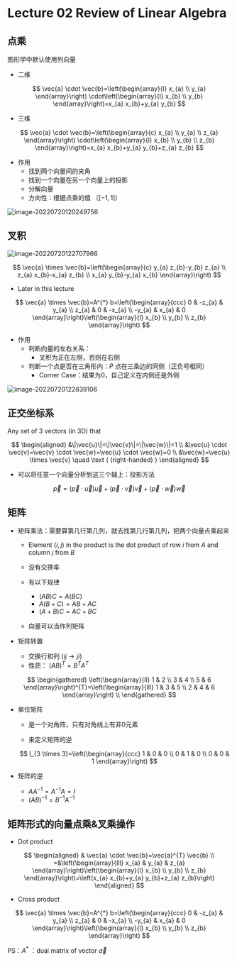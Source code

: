 # Lecture 02 Review of Linear Algebra

## 点乘

图形学中默认使用列向量

- 二维


$$
\vec{a} \cdot \vec{b}=\left(\begin{array}{l}
x_{a} \\
y_{a}
\end{array}\right) \cdot\left(\begin{array}{l}
x_{b} \\
y_{b}
\end{array}\right)=x_{a} x_{b}+y_{a} y_{b}
$$


- 三维


$$
\vec{a} \cdot \vec{b}=\left(\begin{array}{c}
x_{a} \\
y_{a} \\
z_{a}
\end{array}\right) \cdot\left(\begin{array}{l}
x_{b} \\
y_{b} \\
z_{b}
\end{array}\right)=x_{a} x_{b}+y_{a} y_{b}+z_{a} z_{b}
$$



- 作用
    - 找到两个向量间的夹角
    - 找到一个向量在另一个向量上的投影
    - 分解向量
    - 方向性：根据点乘的值 （$[-1,1]$）

![image-20220720120249756](https://cdn.jsdelivr.net/gh/QiuHong-1202/FigureBed/2021/202207201202018.png)

## 叉积

![image-20220720122707966](https://cdn.jsdelivr.net/gh/QiuHong-1202/FigureBed/2021/202207201227176.png)


$$
\vec{a} \times \vec{b}=\left(\begin{array}{c}
y_{a} z_{b}-y_{b} z_{a} \\
z_{a} x_{b}-x_{a} z_{b} \\
x_{a} y_{b}-y_{a} x_{b}
\end{array}\right)
$$


- Later in this lecture


$$
\vec{a} \times \vec{b}=A^{*} b=\left(\begin{array}{ccc}
0 & -z_{a} & y_{a} \\
z_{a} & 0 & -x_{a} \\
-y_{a} & x_{a} & 0
\end{array}\right)\left(\begin{array}{l}
x_{b} \\
y_{b} \\
z_{b}
\end{array}\right)
$$


- 作用
    - 判断向量的左右关系：
      - 叉积为正在左侧，否则在右侧
    - 判断一个点是否在三角形内：$P$ 点在三条边的同侧（正负号相同）
      - Corner Case：结果为0，自己定义在内侧还是外侧

![image-20220720122839106](https://cdn.jsdelivr.net/gh/QiuHong-1202/FigureBed/2021/202207201228252.png)

## 正交坐标系

Any set of 3 vectors (in 3D) that


$$
\begin{aligned}
&\|\vec{u}\|=\|\vec{v}\|=\|\vec{w}\|=1 \\
&\vec{u} \cdot \vec{v}=\vec{v} \cdot \vec{w}=\vec{u} \cdot \vec{w}=0 \\
&\vec{w}=\vec{u} \times \vec{v} \quad \text { (right-handed) }
\end{aligned}
$$



- 可以将任意一个向量分析到这三个轴上：投影方法


$$
\vec{p}=(\vec{p} \cdot \vec{u}) \vec{u}+(\vec{p} \cdot \vec{v}) \vec{v}+(\vec{p} \cdot \vec{w}) \vec{w}
$$



## 矩阵

- 矩阵乘法：需要算第几行第几列，就去找第几行第几列，把两个向量点乘起来

    - Element $(i, j)$ in the product is the dot product of row $i$ from $A$ and column $j$ from $B$

    - 没有交换率
    - 有以下规律
      - $(AB)C=A(BC)$  
      - $A(B+C) = AB + AC$ 
      - $(A+B)C = AC + BC$
    - 向量可以当作列矩阵

- 矩阵转置
    - 交换行和列 $(ij \to ji)$
    - 性质： $(A B)^{T}=B^{T} A^{T}$

  
$$
\begin{gathered}
  \left(\begin{array}{ll}
  1 & 2 \\
  3 & 4 \\
  5 & 6
  \end{array}\right)^{T}=\left(\begin{array}{lll}
  1 & 3 & 5 \\
  2 & 4 & 6
  \end{array}\right) \\
\end{gathered}
$$





- 单位矩阵

    - 是一个对角阵，只有对角线上有非0元素

    - 来定义矩阵的逆
    
    
    $$
    I_{3 \times 3}=\left(\begin{array}{ccc}
    1 & 0 & 0 \\
    0 & 1 & 0 \\
    0 & 0 & 1
    \end{array}\right)
    $$

  

- 矩阵的逆

    - $A A^{-1}=A^{-1} A=I$
    - $(A B)^{-1}=B^{-1} A^{-1}$

## 矩阵形式的向量点乘&叉乘操作

- Dot product


$$
\begin{aligned}
& \vec{a} \cdot \vec{b}=\vec{a}^{T} \vec{b} \\
=&\left(\begin{array}{lll}
x_{a} & y_{a} & z_{a}
\end{array}\right)\left(\begin{array}{l}
x_{b} \\
y_{b} \\
z_{b}
\end{array}\right)=\left(x_{a} x_{b}+y_{a} y_{b}+z_{a} z_{b}\right)
\end{aligned}
$$


- Cross product


$$
\vec{a} \times \vec{b}=A^{*} b=\left(\begin{array}{ccc}
0 & -z_{a} & y_{a} \\
z_{a} & 0 & -x_{a} \\
-y_{a} & x_{a} & 0
\end{array}\right)\left(\begin{array}{l}
x_{b} \\
y_{b} \\
z_{b}
\end{array}\right)
$$


PS：$A^*$ ：dual matrix of vector $\vec{a}$

